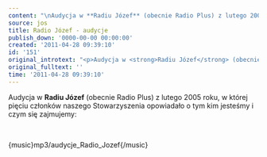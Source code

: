 ```yaml
---
content: "\nAudycja w **Radiu Józef** (obecnie Radio Plus) z lutego 2005 roku, w której pięciu członków naszego Stowarzyszenia opowiadało o tym kim jesteśmy i czym się zajmujemy:\n\r\n\n\_\n\r\n\n{music}mp3/audycje_Radio_Jozef{/music}\n"
source: jos
title: Radio Józef - audycje
publish_down: '0000-00-00 00:00:00'
created: '2011-04-28 09:39:10'
id: '151'
original_introtext: "<p>Audycja w <strong>Radiu Józef</strong> (obecnie Radio Plus) z lutego 2005 roku, w której pięciu członków naszego Stowarzyszenia opowiadało o tym kim jesteśmy i czym się zajmujemy:</p>\r\n<p>\_</p>\r\n<p>{music}mp3/audycje_Radio_Jozef{/music}</p>"
original_fulltext: ''
time: '2011-04-28 09:39:10'
---
```

Audycja w **Radiu Józef** (obecnie Radio Plus) z lutego 2005 roku, w której pięciu członków naszego Stowarzyszenia opowiadało o tym kim jesteśmy i czym się zajmujemy:


 


{music}mp3/audycje_Radio_Jozef{/music}


<!--{{json:{"created_date":"2011-04-28 09:39:10","publish_down":"0000-00-00 00:00:00","id":"151"}}}-->
